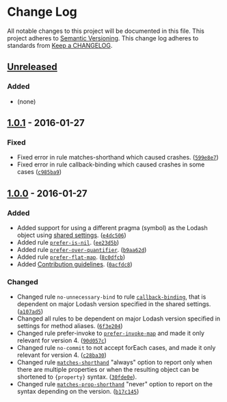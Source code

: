 # Change Log
All notable changes to this project will be documented in this file.
This project adheres to [Semantic Versioning](http://semver.org/).
This change log adheres to standards from [Keep a CHANGELOG](http://keepachangelog.com).


## [Unreleased][unreleased]
### Added
- (none)

[unreleased]: https://github.com/wix/eslint-plugin-lodash/compare/v1.0.1...HEAD

## [1.0.1] - 2016-01-27
### Fixed
- Fixed error in rule matches-shorthand which caused crashes. ([`599e8e7`][599e8e7])
- Fixed error in rule callback-binding which caused crashes in some cases ([`c985ba9`][c985ba9])

[599e8e7]: https://github.com/wix/eslint-plugin-lodash/commit/599e8e7b57aa6d5cafcaef3a5467cabb8f30d451
[c985ba9]: https://github.com/wix/eslint-plugin-lodash/commit/c985ba90addefb856e0fa7af65d6d46b20a48c30
[1.0.1]: https://github.com/wix/eslint-plugin-lodash/compare/v1.0.1...v1.0.0

## [1.0.0] - 2016-01-27
### Added
- Added support for using a different pragma (symbol) as the Lodash object using [shared settings](http://eslint.org/docs/user-guide/configuring#adding-shared-settings). ([`e4dc506`][e4dc506])
- Added rule [`prefer-is-nil`][prefer-is-nil]. ([`ee23d5b`][ee23d5b])
- Added rule [`prefer-over-quantifier`][prefer-over-quantifier]. ([`b9aa62d`][b9aa62d])
- Added rule [`prefer-flat-map`][prefer-flat-map]. ([`8c0dfcb`][8c0dfcb])
- Added [Contribution guidelines][CONTRIBUTING]. ([`0acfdc8`][0acfdc8])

### Changed
- Changed rule `no-unnecessary-bind` to rule [`callback-binding`][callback-binding], that is dependent on major Lodash version specified in the shared settings. ([`a107ad5`][a107ad5])
- Changed all rules to be dependent on major Lodash version specified in settings for method aliases. ([`6f3e204`][6f3e204])
- Changed rule prefer-invoke to [`prefer-invoke-map`][prefer-invoke-map] and made it only relevant for version 4. ([`90d057c`][90d057c])
- Changed rule `no-commit` to not accept forEach cases, and made it only relevant for version 4. ([`c28ba30`][c28ba30])
- Changed rule [`matches-shorthand`][matches-shorthand] "always" option to report only when there are multiple properties or when the resulting object can be shortened to `{property}` syntax. ([`30fde0e`][30fde0e]).
- Changed rule [`matches-prop-shorthand`][matches-prop-shorthand] "never" option to report on the syntax depending on the version. ([`b17c145`][b17c145])

[e4dc506]: https://github.com/wix/eslint-plugin-lodash3/commit/e4dc50681ee667e3111fedd6dbd6147f9c4fa7b0
[ee23d5b]: https://github.com/wix/eslint-plugin-lodash3/commit/ee23d5bef217650f083f6f4b98e041b18c1be68c
[a107ad5]: https://github.com/wix/eslint-plugin-lodash3/commit/a107ad5f7ee523bc1131d5ebb9ffc68b1935038c
[6f3e204]: https://github.com/wix/eslint-plugin-lodash3/commit/6f3e2043bf30f925f7cd0840e115402dd5b40fbc
[b9aa62d]: https://github.com/wix/eslint-plugin-lodash3/commit/b9aa62db63698e9458062b240467d493eb94c0d5
[8c0dfcb]: https://github.com/wix/eslint-plugin-lodash3/commit/8c0dfcb4706d275ae669c65bb5942e462b7c5f65
[0acfdc8]: https://github.com/wix/eslint-plugin-lodash3/commit/0acfdc85afa70da7150c481048fa2fc124612f0b
[90d057c]: https://github.com/wix/eslint-plugin-lodash3/commit/90d057c3e298349a13ea2fcc0fcbae15702351f1
[c28ba30]: https://github.com/wix/eslint-plugin-lodash3/commit/c28ba30ed567d6ba15f7d048215aa7c6c5376d11
[30fde0e]: https://github.com/wix/eslint-plugin-lodash3/commit/30fde0e779eea7b14f60c6cd9ca8b211acd7dd7f
[b17c145]: https://github.com/wix/eslint-plugin-lodash3/commit/b17c1453ecf06fd2f1df686c26836f0615d5ca57
[1.0.0]: https://github.com/wix/eslint-plugin-lodash/compare/v1.0.0...v0.6.0

[CONTRIBUTING]: /CONTRIBUTING.md

[prefer-is-nil]: docs/rules/prefer-is-nil.md
[callback-binding]: docs/rules/callback-binding.md
[prefer-over-quantifier]: docs/rules/prefer-over-quantifier.md
[prefer-flat-map]: docs/rules/prefer-flat-map.md
[prefer-invoke-map]: docs/rules/prefer-invoke-map.md
[matches-shorthand]: docs/rules/matches-shorthand.md
[matches-prop-shorthand]: docs/rules/matches-prop-shorthand.md

<!--
### Added
### Changed
### Deprecated
### Removed
### Fixed
### Security
 -->
